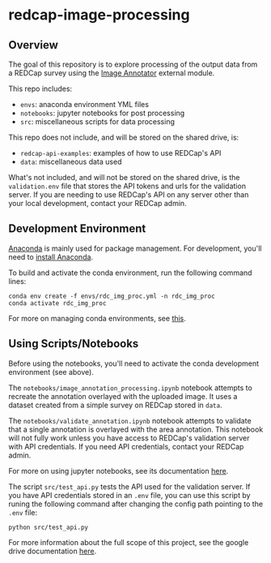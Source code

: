 # redcap-image-processing

## Overview

The goal of this repository is to explore processing of the output data from a REDCap survey using the [Image Annotator](https://github.com/brown-ccv/redcap-image-annotator) external module.

This repo includes:

- `envs`: anaconda environment YML files
- `notebooks`: jupyter notebooks for post processing
- `src`: miscellaneous scripts for data processing

This repo does not include, and will be stored on the shared drive, is:

- `redcap-api-examples`: examples of how to use REDCap's API
- `data`: miscellaneous data used

What's not included, and will not be stored on the shared drive, is the `validation.env` file that stores the API tokens and urls for the validation server. If you are needing to use REDCap's API on any server other than your local development, contact your REDCap admin.

## Development Environment

[Anaconda](https://www.anaconda.com/) is mainly used for package management. For development, you'll need to [install Anaconda](https://docs.anaconda.com/anaconda/install/).

To build and activate the conda environment, run the following command lines:

```
conda env create -f envs/rdc_img_proc.yml -n rdc_img_proc
conda activate rdc_img_proc
```

For more on managing conda environments, see [this](https://docs.conda.io/projects/conda/en/latest/user-guide/tasks/manage-environments.html).

## Using Scripts/Notebooks

Before using the notebooks, you'll need to activate the conda development environment (see above).

The `notebooks/image_annotation_processing.ipynb` notebook attempts to recreate the annotation overlayed with the uploaded image. It uses a dataset created from a simple survey on REDCap stored in `data`.

The `notebooks/validate_annotation.ipynb` notebook attempts to validate that a single annotation is overlayed with the area annotation. This notebook will not fully work unless you have access to REDCap's validation server with API credentials. If you need API credentials, contact your REDCap admin.

For more on using jupyter notebooks, see its documentation [here](https://docs.jupyter.org/en/latest/).

The script `src/test_api.py` tests the API used for the validation server. If you have API credentials stored in an `.env` file, you can use this script by runing the following command after changing the config path pointing to the `.env` file:

```
python src/test_api.py
```

For more information about the full scope of this project, see the google drive documentation [here](https://drive.google.com/drive/folders/1-8i5lYVyXLfATh6kyM-_EwJ_JkCmnAYf?usp=sharing).